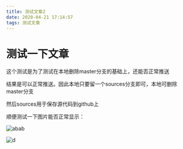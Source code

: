 ```yaml
---
title: 测试文章2
date: 2020-04-21 17:14:57
tags: 测试文章
---
```


# 测试一下文章

这个测试是为了测试在本地删除master分支的基础上，还能否正常推送

结果是可以正常推送。因此本地只要留一个sources分支即可，本地可删除master分支

然后sources用于保存源代码到github上

顺便测试一下图片能否正常显示：

![abab](https://cdn.jsdelivr.net/gh/ysl970629/public_picture_bed_01@latest//img/20200421172021.png)

![d](https://cdn.jsdelivr.net/gh/ysl970629/public_picture_bed_01@latest//img/00头像.jpg)